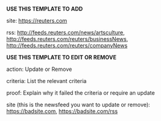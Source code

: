 **USE THIS TEMPLATE TO ADD**

site: https://reuters.com

rss: http://feeds.reuters.com/news/artsculture, http://feeds.reuters.com/reuters/businessNews, http://feeds.reuters.com/reuters/companyNews

**USE THIS TEMPLATE TO EDIT OR REMOVE**

action: Update or Remove

criteria: List the relevant criteria

proof: Explain why it failed the criteria or require an update

site (this is the newsfeed you want to update or remove): https://badsite.com, https://badsite.com/rss
